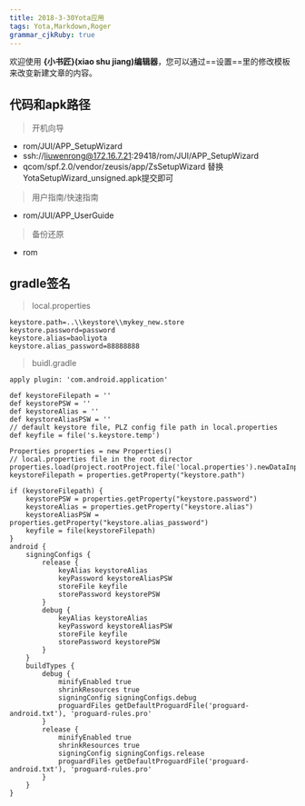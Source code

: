 ```yaml
---
title: 2018-3-30Yota应用
tags: Yota,Markdown,Roger
grammar_cjkRuby: true
---
```



欢迎使用 **{小书匠}(xiao shu jiang)编辑器**，您可以通过==设置==里的修改模板来改变新建文章的内容。

## 代码和apk路径
>开机向导

- rom/JUI/APP_SetupWizard
- ssh://liuwenrong@172.16.7.21:29418/rom/JUI/APP_SetupWizard
- qcom/spf.2.0/vendor/zeusis/app/ZsSetupWizard
替换YotaSetupWizard_unsigned.apk提交即可

>用户指南/快速指南

- rom/JUI/APP_UserGuide

>备份还原

- rom

## gradle签名
>local.properties

```
keystore.path=..\\keystore\\mykey_new.store
keystore.password=password
keystore.alias=baoliyota
keystore.alias_password=88888888
```

>buidl.gradle

```
apply plugin: 'com.android.application'

def keystoreFilepath = ''
def keystorePSW = ''
def keystoreAlias = ''
def keystoreAliasPSW = ''
// default keystore file, PLZ config file path in local.properties
def keyfile = file('s.keystore.temp')

Properties properties = new Properties()
// local.properties file in the root director
properties.load(project.rootProject.file('local.properties').newDataInputStream())
keystoreFilepath = properties.getProperty("keystore.path")

if (keystoreFilepath) {
    keystorePSW = properties.getProperty("keystore.password")
    keystoreAlias = properties.getProperty("keystore.alias")
    keystoreAliasPSW = properties.getProperty("keystore.alias_password")
    keyfile = file(keystoreFilepath)
}
android {
    signingConfigs {
        release {
            keyAlias keystoreAlias
            keyPassword keystoreAliasPSW
            storeFile keyfile
            storePassword keystorePSW
        }
        debug {
            keyAlias keystoreAlias
            keyPassword keystoreAliasPSW
            storeFile keyfile
            storePassword keystorePSW
        }
    }
    buildTypes {
        debug {
            minifyEnabled true
            shrinkResources true
            signingConfig signingConfigs.debug
            proguardFiles getDefaultProguardFile('proguard-android.txt'), 'proguard-rules.pro'
        }
        release {
            minifyEnabled true
            shrinkResources true
            signingConfig signingConfigs.release
            proguardFiles getDefaultProguardFile('proguard-android.txt'), 'proguard-rules.pro'
        }
    }
}
```